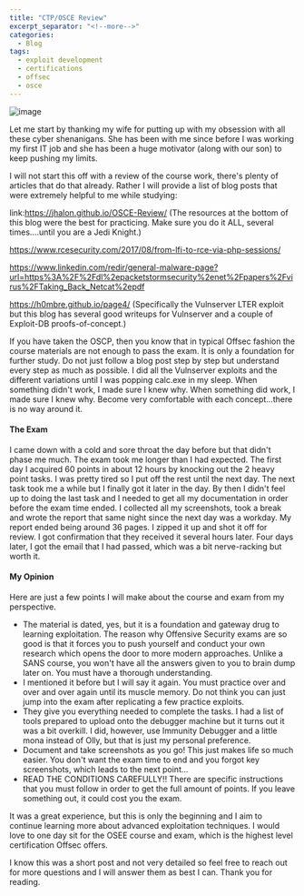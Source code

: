 ```yaml
---
title: "CTP/OSCE Review"
excerpt_separator: "<!--more-->"
categories:
  - Blog
tags:
  - exploit development
  - certifications
  - offsec
  - osce
---
```

![image](https://user-images.githubusercontent.com/29740744/114961611-24a33e00-9e37-11eb-9f76-a076b1e8cdf0.png)

Let me start by thanking my wife for putting up with my obsession with all these cyber shenanigans. She has been with me since before I was working my first IT job and she has been a huge motivator (along with our son) to keep pushing my limits.

I will not start this off with a review of the course work, there's plenty of articles that do that already. Rather I will provide a list of blog posts that were extremely helpful to me while studying:

link:https://jhalon.github.io/OSCE-Review/ (The resources at the bottom of this blog were the best for practicing. Make sure you do it ALL, several times....until you are a Jedi Knight.)

https://www.rcesecurity.com/2017/08/from-lfi-to-rce-via-php-sessions/

https://www.linkedin.com/redir/general-malware-page?url=https%3A%2F%2Fdl%2epacketstormsecurity%2enet%2Fpapers%2Fvirus%2FTaking_Back_Netcat%2epdf

https://h0mbre.github.io/page4/ (Specifically the Vulnserver LTER exploit but this blog has several good writeups for Vulnserver and a couple of Exploit-DB proofs-of-concept.)

If you have taken the OSCP, then you know that in typical Offsec fashion the course materials are not enough to pass the exam. It is only a foundation for further study. Do not just follow a blog post step by step but understand every step as much as possible. I did all the Vulnserver exploits and the different variations until I was popping calc.exe in my sleep. When something didn't work, I made sure I knew why. When something did work, I made sure I knew why. Become very comfortable with each concept...there is no way around it.

#### The Exam
I came down with a cold and sore throat the day before but that didn't phase me much. The exam took me longer than I had expected. The first day I acquired 60 points in about 12 hours by knocking out the 2 heavy point tasks. I was pretty tired so I put off the rest until the next day. The next task took me a while but I finally got it later in the day. By then I didn't feel up to doing the last task and I needed to get all my documentation in order before the exam time ended. I collected all my screenshots, took a break and wrote the report that same night since the next day was a workday. My report ended being around 36 pages. I zipped it up and shot it off for review. I got confirmation that they received it several hours later. Four days later, I got the email that I had passed, which was a bit nerve-racking but worth it.

#### My Opinion
Here are just a few points I will make about the course and exam from my perspective.

- The material is dated, yes, but it is a foundation and gateway drug to learning exploitation. The reason why Offensive Security exams are so good is that it forces you to push yourself and conduct your own research which opens the door to more modern approaches. Unlike a SANS course, you won't have all the answers given to you to brain dump later on. You must have a thorough understanding.
- I mentioned it before but I will say it again. You must practice over and over and over again until its muscle memory. Do not think you can just jump into the exam after replicating a few practice exploits.
- They give you everything needed to complete the tasks. I had a list of tools prepared to upload onto the debugger machine but it turns out it was a bit overkill. I did, however, use Immunity Debugger and a little mona instead of Olly, but that is just my personal preference.
- Document and take screenshots as you go! This just makes life so much easier. You don't want the exam time to end and you forgot key screenshots, which leads to the next point...
- READ THE CONDITIONS CAREFULLY!! There are specific instructions that you must follow in order to get the full amount of points. If you leave something out, it could cost you the exam.

It was a great experience, but this is only the beginning and I aim to continue learning more about advanced exploitation techniques. I would love to one day sit for the OSEE course and exam, which is the highest level certification Offsec offers.

I know this was a short post and not very detailed so feel free to reach out for more questions and I will answer them as best I can. Thank you for reading.

